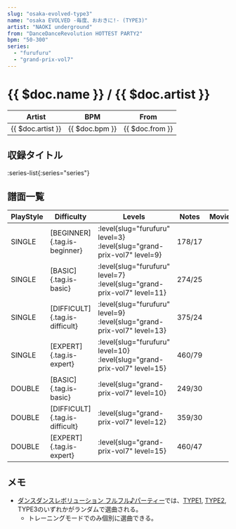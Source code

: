 ```yaml
---
slug: "osaka-evolved-type3"
name: "osaka EVOLVED -毎度、おおきに!- (TYPE3)"
artist: "NAOKI underground"
from: "DanceDanceRevolution HOTTEST PARTY2"
bpm: "50-300"
series:
  - "furufuru"
  - "grand-prix-vol7"
---
```


# {{ $doc.name }} / {{ $doc.artist }}

|Artist|BPM|From|
|------|---|----|
|{{ $doc.artist }}|{{ $doc.bpm }}|{{ $doc.from }}|

## 収録タイトル

:series-list{:series="series"}

## 譜面一覧

|PlayStyle|Difficulty|Levels|Notes|Movie|
|---------|----------|------|-----|-----|
|SINGLE|[BEGINNER]{.tag.is-beginner}|<div class="field is-grouped is-grouped-multiline"> :level{slug="furufuru" level=3} :level{slug="grand-prix-vol7" level=9}</div>|178/17||
|SINGLE|[BASIC]{.tag.is-basic}|<div class="field is-grouped is-grouped-multiline"> :level{slug="furufuru" level=7} :level{slug="grand-prix-vol7" level=11}</div>|274/25||
|SINGLE|[DIFFICULT]{.tag.is-difficult}|<div class="field is-grouped is-grouped-multiline"> :level{slug="furufuru" level=9} :level{slug="grand-prix-vol7" level=13}</div>|375/24||
|SINGLE|[EXPERT]{.tag.is-expert}|<div class="field is-grouped is-grouped-multiline"> :level{slug="furufuru" level=10} :level{slug="grand-prix-vol7" level=15}</div>|460/79||
|DOUBLE|[BASIC]{.tag.is-basic}|<div class="field is-grouped is-grouped-multiline"> :level{slug="grand-prix-vol7" level=10}</div>|249/30||
|DOUBLE|[DIFFICULT]{.tag.is-difficult}|<div class="field is-grouped is-grouped-multiline"> :level{slug="grand-prix-vol7" level=12}</div>|359/30||
|DOUBLE|[EXPERT]{.tag.is-expert}|<div class="field is-grouped is-grouped-multiline"> :level{slug="grand-prix-vol7" level=15}</div>|460/47||

## メモ

- [ダンスダンスレボリューション フルフル♪パーティー](/series/furufuru)では、[TYPE1](/songs/osaka-evolved-type1), [TYPE2](/songs/osaka-evolved-type2), TYPE3のいずれかがランダムで選曲される。
  - トレーニングモードでのみ個別に選曲できる。
